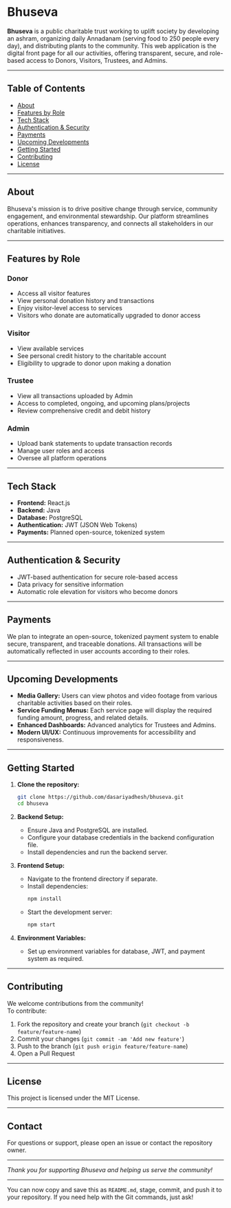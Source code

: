 # Bhuseva

**Bhuseva** is a public charitable trust working to uplift society by developing an ashram, organizing daily Annadanam (serving food to 250 people every day), and distributing plants to the community. This web application is the digital front page for all our activities, offering transparent, secure, and role-based access to Donors, Visitors, Trustees, and Admins.

---

## Table of Contents

- [About](#about)
- [Features by Role](#features-by-role)
- [Tech Stack](#tech-stack)
- [Authentication & Security](#authentication--security)
- [Payments](#payments)
- [Upcoming Developments](#upcoming-developments)
- [Getting Started](#getting-started)
- [Contributing](#contributing)
- [License](#license)

---

## About

Bhuseva's mission is to drive positive change through service, community engagement, and environmental stewardship. Our platform streamlines operations, enhances transparency, and connects all stakeholders in our charitable initiatives.

---

## Features by Role

### Donor
- Access all visitor features
- View personal donation history and transactions
- Enjoy visitor-level access to services
- Visitors who donate are automatically upgraded to donor access

### Visitor
- View available services
- See personal credit history to the charitable account
- Eligibility to upgrade to donor upon making a donation

### Trustee
- View all transactions uploaded by Admin
- Access to completed, ongoing, and upcoming plans/projects
- Review comprehensive credit and debit history

### Admin
- Upload bank statements to update transaction records
- Manage user roles and access
- Oversee all platform operations

---

## Tech Stack

- **Frontend:** React.js
- **Backend:** Java
- **Database:** PostgreSQL
- **Authentication:** JWT (JSON Web Tokens)
- **Payments:** Planned open-source, tokenized system

---

## Authentication & Security

- JWT-based authentication for secure role-based access
- Data privacy for sensitive information
- Automatic role elevation for visitors who become donors

---

## Payments

We plan to integrate an open-source, tokenized payment system to enable secure, transparent, and traceable donations. All transactions will be automatically reflected in user accounts according to their roles.

---

## Upcoming Developments

- **Media Gallery:** Users can view photos and video footage from various charitable activities based on their roles.
- **Service Funding Menus:** Each service page will display the required funding amount, progress, and related details.
- **Enhanced Dashboards:** Advanced analytics for Trustees and Admins.
- **Modern UI/UX:** Continuous improvements for accessibility and responsiveness.

---

## Getting Started

1. **Clone the repository:**
    ```bash
    git clone https://github.com/dasariyadhesh/bhuseva.git
    cd bhuseva
    ```

2. **Backend Setup:**
    - Ensure Java and PostgreSQL are installed.
    - Configure your database credentials in the backend configuration file.
    - Install dependencies and run the backend server.

3. **Frontend Setup:**
    - Navigate to the frontend directory if separate.
    - Install dependencies:
      ```bash
      npm install
      ```
    - Start the development server:
      ```bash
      npm start
      ```

4. **Environment Variables:**
    - Set up environment variables for database, JWT, and payment system as required.

---

## Contributing

We welcome contributions from the community!  
To contribute:

1. Fork the repository and create your branch (`git checkout -b feature/feature-name`)
2. Commit your changes (`git commit -am 'Add new feature'`)
3. Push to the branch (`git push origin feature/feature-name`)
4. Open a Pull Request

---

## License

This project is licensed under the MIT License.

---

## Contact

For questions or support, please open an issue or contact the repository owner.

---

*Thank you for supporting Bhuseva and helping us serve the community!*

---

You can now copy and save this as `README.md`, stage, commit, and push it to your repository. If you need help with the Git commands, just ask!
